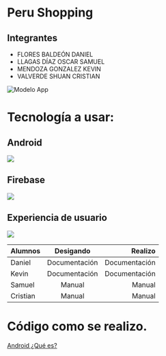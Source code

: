 # Peru Shopping
## Integrantes
* FLORES BALDEÓN DANIEL
* LLAGAS DÍAZ OSCAR SAMUEL 
* MENDOZA GONZALEZ KEVIN 
* VALVERDE SHUAN CRISTIAN

![Modelo App](https://external-content.duckduckgo.com/iu/?u=https%3A%2F%2Fs3.amazonaws.com%2Fmobileappdaily%2Fmad%2Fuploads%2Fimg_best_shopping_apps.jpg&f=1&nofb=1)

# Tecnología a usar:
## Android
![](https://external-content.duckduckgo.com/iu/?u=https%3A%2F%2Fwww.pragimtech.com%2Fwp-content%2Fuploads%2F2019%2F09%2Fandroid.jpg&f=1&nofb=1)

## Firebase
![](https://external-content.duckduckgo.com/iu/?u=http%3A%2F%2Fcodebun.com%2Fwp-content%2Fuploads%2F2020%2F04%2FFirebase-Tutorial-1.png&f=1&nofb=1)

## Experiencia de usuario
![](https://external-content.duckduckgo.com/iu/?u=https%3A%2F%2Ftse4.mm.bing.net%2Fth%3Fid%3DOIP.KdNS_iU3hNi9u9Tv8aK9gQHaHa%26pid%3DApi&f=1)

| Alumnos  |  Desigando     | Realizo |
|----------|:-------------: | ------: |
| Daniel   |  Documentación | Documentación  |
| Kevin    |  Documentación | Documentación |
| Samuel   |  Manual        | Manual |
| Cristian |  Manual        | Manual |

# Código como se realizo.




[Android ¿Qué es?](https://www.android.com/intl/es_es/what-is-android/)
